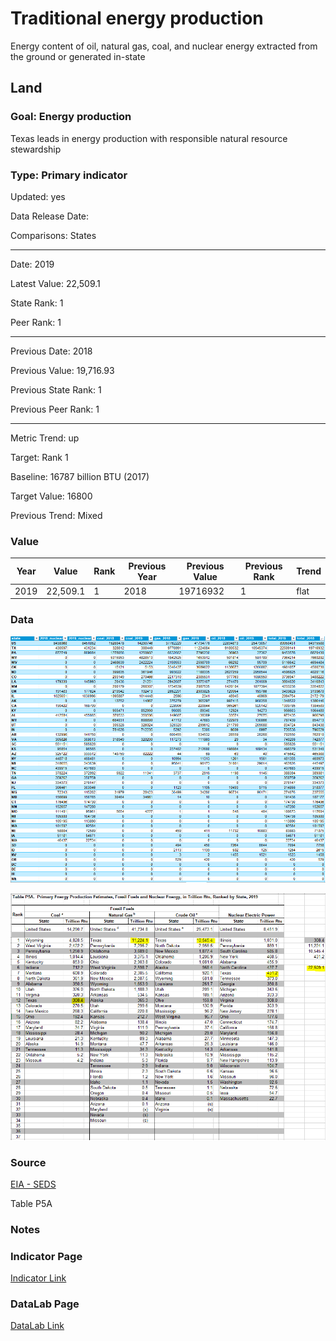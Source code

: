 # Traditional energy production

Energy content of oil, natural gas, coal, and nuclear energy extracted from the ground or generated in-state

## Land

### Goal: Energy production

Texas leads in energy production with responsible natural resource stewardship

### Type: Primary indicator

Updated: yes

Data Release Date: 

Comparisons: States


----

Date: 2019

Latest Value: 22,509.1 

State Rank: 1

Peer Rank: 1

----

Previous Date: 2018

Previous Value: 19,716.93

Previous State Rank: 1

Previous Peer Rank: 1

----
Metric Trend: up

Target: Rank 1

Baseline: 16787 billion BTU (2017)

Target Value: 16800

Previous Trend: Mixed



### Value

| Year      |  Value      | Rank        | Previous Year | Previous Value | Previous Rank | Trend | 
| ----------- | ----------- | ----------- | ----------- | ----------- | ----------- | -----------|
|   2019      |     22,509.1|     1       |      2018   |   19716932  |    1        |   flat     | 

### Data

![fossil](./images/fossil.PNG)

![fuel](./images/fuel.PNG)

### Source

[EIA - SEDS](https://www.eia.gov/state/seds/seds-data-complete.php?sid=US#StatisticsIndicators)

Table P5A

### Notes


### Indicator Page

[Indicator Link](https://indicators.texas2036.org/topics/81)

### DataLab Page

[DataLab Link](https://datalab.texas2036.org/zsqgffc/us-regional-energy-data-energy-consumption-prices-expenditures-and-production-estimates?accesskey=njoytfe)
